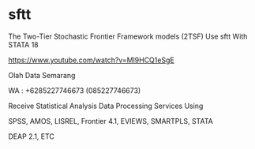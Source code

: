 # sftt
The Two-Tier Stochastic Frontier Framework models (2TSF) Use sftt With STATA 18

https://www.youtube.com/watch?v=Ml9HCQ1eSgE

Olah Data Semarang

WA : +6285227746673 (085227746673)

Receive Statistical Analysis Data Processing Services Using

SPSS, AMOS, LISREL, Frontier 4.1, EVIEWS, SMARTPLS, STATA

DEAP 2.1, ETC
